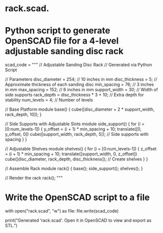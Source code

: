 # rack.scad.
# Python script to generate OpenSCAD file for a 4-level adjustable sanding disc rack

scad_code = """ 
// Adjustable Sanding Disc Rack
// Generated via Python Script

// Parameters
disc_diameter = 254; // 10 inches in mm
disc_thickness = 5; // Approximate thickness of each sanding disc
min_spacing = 76; // 3 inches in mm
max_spacing = 152; // 6 inches in mm
support_width = 30; // Width of side supports
rack_depth = disc_thickness * 3 + 10; // Extra depth for stability
num_levels = 4; // Number of levels

// Base Platform
module base() {
    cube([disc_diameter + 2 * support_width, rack_depth, 10]);
}

// Side Supports with Adjustable Slots
module side_support() {
    for (i = [0:num_levels-1]) {
        y_offset = (i + 1) * min_spacing + 10;
        translate([0, y_offset, 0])
            cube([support_width, rack_depth, 5]); // Side supports with spacing
    }
}

// Adjustable Shelves
module shelves() {
    for (i = [0:num_levels-1]) {
        z_offset = (i + 1) * min_spacing + 10;
        translate([support_width, 0, z_offset])
            cube([disc_diameter, rack_depth, disc_thickness]); // Create shelves
    }
}

// Assemble Rack
module rack() {
    base();
    side_support();
    shelves();
}

// Render the rack
rack();
"""

# Write the OpenSCAD script to a file
with open("rack.scad", "w") as file:
    file.write(scad_code)

print("Generated 'rack.scad'. Open it in OpenSCAD to view and export as STL.")
